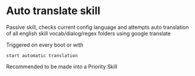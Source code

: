 # Auto translate skill

Passive skill, checks current config language and attempts auto translation of all english skill vocab/dialog/regex folders using google translate

Triggered on every boot or with

    start automatic translation

Recommended to be made into a Priority Skill